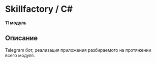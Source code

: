 # Skillfactory / C#

**11 модуль**

## Описание

Telegram бот, реализация приложения разбираемого на протяжении всего модуля.
